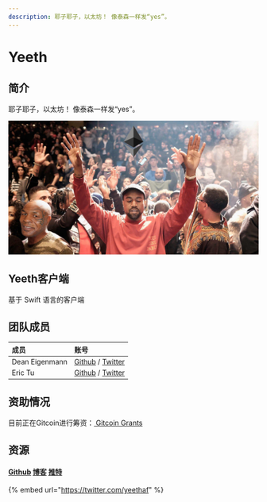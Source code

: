 ```yaml
---
description: 耶子耶子，以太坊！ 像泰森一样发“yes”。
---
```


# Yeeth

## 简介

耶子耶子，以太坊！                                                                                                                   像泰森一样发“yes”。

![](../.gitbook/assets/yeezy.jpeg)

##  Yeeth客户端

基于 Swift 语言的客户端 

## 团队成员

| 成员 | 账号 |
| :--- | :--- |
| Dean Eigenmann  | [Github](https://github.com/decanus) / [Twitter](https://twitter.com/DeanEigenmann) |
| Eric Tu | [Github](https://github.com/tueric) / [Twitter](https://twitter.com/erktu) |

## 资助情况

目前正在Gitcoin进行筹资：[ Gitcoin Grants](https://gitcoin.co/grants/41/yeeth)

## 资源

#### [Github](https://github.com/yeeth)                             [博客](https://medium.com/yeeth)                         [推特](https://twitter.com/yeethaf)

{% embed url="https://twitter.com/yeethaf" %}



